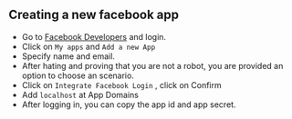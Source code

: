 ## Creating a new facebook app

-  Go to [Facebook Developers](https://developers.facebook.com) and login.
-  Click on ``My apps`` and ``Add a new App``
-  Specify name and email.
-  After hating and proving that you are not a robot, you are provided an option to choose an scenario.
-  Click on ``Integrate Facebook Login`` , click on Confirm
-  Add ``localhost`` at App Domains 
-  After logging in, you can copy the app id and app secret.
 